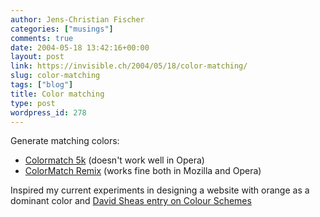 ```yaml
---
author: Jens-Christian Fischer
categories: ["musings"]
comments: true
date: 2004-05-18 13:42:16+00:00
layout: post
link: https://invisible.ch/2004/05/18/color-matching/
slug: color-matching
tags: ["blog"]
title: Color matching
type: post
wordpress_id: 278
---
```


Generate matching colors:


  * [Colormatch 5k](https://www.colormatch.dk/) (doesn't work well in Opera)
  * [ColorMatch Remix](https://color.twysted.net/) (works fine both in Mozilla and Opera)


Inspired my current experiments in designing a website with orange as a dominant color and [David Sheas entry on Colour Schemes](https://www.mezzoblue.com/archives/2004/05/14/colour_schem/index.php)
